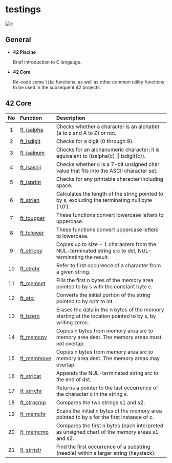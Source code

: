 # testings

![c](https://github.com/emmatz/testings_42/cc.webp)

## General

- **42 Piscine**
  
   Brief introduction to C lengauge.

- **42 Core**
  
  Re-code some `libc` functions, as well as other common utility functions to be used in the subsequent 42 projects.

## 42 Core

| No  | **Function**                                                                     | **Description**                                                                                          |
| :-: |:---------------------------------------------------------------------------------|:---------------------------------------------------------------------------------------------------------|
| 1   | [ft_isalpha](https://github.com/emmatz/testings_42/blob/main/libft/ft_isalpha.c) | Checks whether a character is an alphabet (a to z and A to Z) or not.                                    |
| 2   | [ft_isdigit](https://github.com/emmatz/testings_42/blob/main/libft/ft_isdigit.c) | Checks for a digit (0 through 9).                                                                        |
| 3   | [ft_isalnum](https://github.com/emmatz/testings_42/blob/main/libft/ft_isalnum.c) | Checks for an alphanumeric character; it is equivalent to (isalpha(c) \|\| isdigit(c)).                  |
| 4   | [ft_isascii](https://github.com/emmatz/testings_42/blob/main/libft/ft_isascii.c) | Checks whether c is a 7-bit unsigned char value that fits into the ASCII character set.                  |
| 5   | [ft_isprint](https://github.com/emmatz/testings_42/blob/main/libft/ft_isprint.c) | Checks for any printable character including space.                                                      |
| 6   | [ft_strlen](https://github.com/emmatz/testings_42/blob/main/libft/ft_strlen.c)   | Calculates the length of the string pointed to by s, excluding the terminating null byte ('\0').         |
| 7   | [ft_toupper](https://github.com/emmatz/testings_42/blob/main/libft/ft_toupper.c) | These functions convert lowercase letters to uppercase.                                                  |
| 8   | [ft_tolower](https://github.com/emmatz/testings_42/blob/main/libft/ft_tolower.c) | These functions convert uppercase letters to lowercase.                                                  |
| 9   | [ft_strlcpy](https://github.com/emmatz/testings_42/blob/main/libft/ft_strlcpy.c) | Copies up to size - 1 characters from the NUL-terminated string src to dst, NUL-terminating the result.  |
| 10  | [ft_strchr](https://github.com/emmatz/testings_42/blob/main/libft/ft_strchr.c)   | Refer to first occurence of a character from a given string.                                             |
| 11  | [ft_memset](https://github.com/emmatz/testings_42/blob/main/libft/ft_memset.c)   | Fills the first n bytes of the memory area pointed to by s with the constant byte c.                     |
| 12  | [ft_atoi](https://github.com/emmatz/testings_42/blob/main/libft/ft_atoi.c)       | Converts the initial portion of the string pointed to by nptr to int.                                    |
| 13  | [ft_bzero](https://github.com/emmatz/testings_42/blob/main/libft/ft_bzero.c)     | Erases the data in the n bytes of the memory starting at the location pointed to by s, by writing zeros. |
| 14  | [ft_memcpy](https://github.com/emmatz/testings_42/blob/main/libft/ft_memcpy.c)   | Copies n bytes from memory area src to memory area dest.  The memory areas must not overlap.             |
| 15  | [ft_memmove](https://github.com/emmatz/testings_42/blob/main/libft/ft_memmove.c) | Copies n bytes from memory area src to memory area dest.  The memory areas may overlap.                  |
| 16  | [ft_strlcat](https://github.com/emmatz/testings_42/blob/main/libft/ft_strlcat.c) | Appends the NUL-terminated string src to the end of dst.                                                 |
| 17  | [ft_strrchr](https://github.com/emmatz/testings_42/blob/main/libft/ft_strrchr.c) | Returns a pointer to the last occurrence of the character c in the string s.                             |
| 18  | [ft_strncmp](https://github.com/emmatz/testings_42/blob/main/libft/ft_strncmp.c) | Compares the two strings s1 and s2.                                                                      |
| 19  | [ft_memchr](https://github.com/emmatz/testings_42/blob/main/libft/ft_memchr.c)   | Scans the initial n bytes of the memory area pointed to by s for the first instance of c.                |
| 20  | [ft_memcmp](https://github.com/emmatz/testings_42/blob/main/libft/ft_memcmp.c)   | Compares the first n bytes (each interpreted as unsigned char) of the memory areas s1 and s2.            |
| 21  | [ft_strnstr](https://github.com/emmatz/testings_42/blob/main/libft/ft_strnstr.c) | Find the first occurrence of a substring (needle) within a larger string (haystack).                     |


